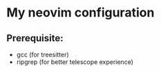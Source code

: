 # My neovim configuration

## Prerequisite:
- gcc (for treesitter)
- ripgrep (for better telescope experience)
